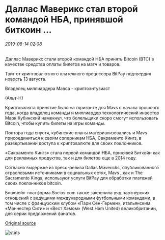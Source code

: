 # Даллас Маверикс стал второй командой НБА, принявшой биткоин ...

###### 2019-08-14 02:08

Даллас Маверикс стали второй командой НБА принять Bitcoin (BTC) в качестве средства оплаты билетов на матч и товаров.

Твит от криптовалютного платежного процессора BitPay подтвердил новость 13 августа.

Владелец миллиардера Мавса - криптоэнтузиаст

(Альт-Н)

Криптовалюта принятие было на горизонте для Mavs с начала прошлого года, когда владелец команды и миллиардер технологический инвестор Марк Кубинский намекнул, что болельщики скоро смогут использовать Bitcoin, чтобы купить билеты на игры команды.

Полтора года спустя, кубинские планы материализовались и Mavs присоединиться к своим соперникам НБА, Сакраменто Кингз, в развертывании доступа к криптовалюте для своих поклонников.

«Сакраменто Кингз» стала первой командой НБА, принявей Биткойн как для рекламных продуктов, так и для билетов еще в 2014 году.

Согласно выдержке из пресс-релиза Dallas Mavericks, опубликованного отраслевыми источниками в социальных сетях, Mavs , как и The Sacramento Kings, используют услуги BitPay для обработки платежей своих поклонников bitcoin.

Блокчейн-платформа Socios.com также закрепила ряд партнерских отношений с ведущими международными футбольными командами, в том числе с французским клубом «Пари Сен-Гермен», итальянским «Манчестер Сити» и «Вест Хэмом» (West Ham United) великобритании, для серии предложений фанатов.

[Original source](https://cointelegraph.com/news/dallas-mavericks-become-second-nba-team-to-accept-bitcoin)

![stats](https://c.statcounter.com/11760860/0/a89fa40b/1/ "stats")